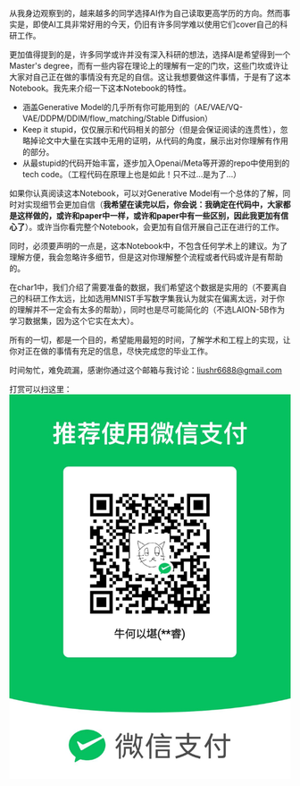 从我身边观察到的，越来越多的同学选择AI作为自己读取更高学历的方向。然而事实是，即使AI工具非常好用的今天，仍旧有许多同学难以使用它们cover自己的科研工作。

更加值得提到的是，许多同学或许并没有深入科研的想法，选择AI是希望得到一个Master's degree，而有一些内容在理论上的理解有一定的门坎，这些门坎或许让大家对自己正在做的事情没有充足的自信。这让我想要做这件事情，于是有了这本Notebook。我先来介绍一下这本Notebook的特性。

+ 涵盖Generative Model的几乎所有你可能用到的（AE/VAE/VQ-VAE/DDPM/DDIM/flow_matching/Stable Diffusion）
+ Keep it stupid，仅仅展示和代码相关的部分（但是会保证阅读的连贯性），忽略掉论文中大量在实践中无用的证明，从代码的角度，展示出对你理解有作用的部分。
+ 从最stupid的代码开始丰富，逐步加入Openai/Meta等开源的repo中使用到的tech code。（工程代码在原理上也是如此！只不过...是为了...）

如果你认真阅读这本Notebook，可以对Generative Model有一个总体的了解，同时对实现细节会更加自信（**我希望在读完以后，你会说：我确定在代码中，大家都是这样做的，或许和paper中一样，或许和paper中有一些区别，因此我更加有信心了**）。或许当你看完整个Notebook，会更加有自信开展自己正在进行的工作。

同时，必须要声明的一点是，这本Notebook中，不包含任何学术上的建议。为了理解方便，我会忽略许多细节，但是这对你理解整个流程或者代码或许是有帮助的。

在char1中，我们介绍了需要准备的数据，我们希望这个数据是实用的（不要离自己的科研工作太远，比如选用MNIST手写数字集我认为就实在偏离太远，对于你的理解并不一定会有太多的帮助），同时也是尽可能简化的（不选LAION-5B作为学习数据集，因为这个它实在太大）。

所有的一切，都是一个目的，希望能用最短的时间，了解学术和工程上的实现，让你对正在做的事情有充足的信息，尽快完成您的毕业工作。

时间匆忙，难免疏漏，感谢你通过这个邮箱与我讨论：liushr6688@gmail.com

打赏可以扫这里：
![alt text](506c214d3415c1f4c6f69ca69a8b7ed.jpg)
